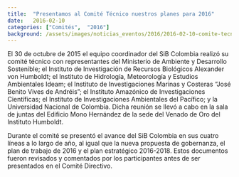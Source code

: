 ```yaml
---
title:  "Presentamos al Comité Técnico nuestros planes para 2016"
date:   2016-02-10
categories: ["Comités",  "2016"]
background: /assets/images/noticias_eventos/2016/2016-02-10-comite-tecnico-750x390.jpg
---
```


El 30 de octubre de 2015 el equipo coordinador del SiB Colombia realizó su comité técnico con representantes del Ministerio de Ambiente y Desarrollo Sostenible; el Instituto de Investigación de Recursos Biológicos Alexander von Humboldt; el Instituto de Hidrología, Meteorología y Estudios Ambientales Ideam; el Instituto de Investigaciones Marinas y Costeras “José Benito Vives de Andréis”; el Instituto Amazónico de Investigaciones Científicas; el Instituto de Investigaciones Ambientales del Pacífico; y la Universidad Nacional de Colombia. Dicha reunión se llevó a cabo en la sala de juntas del Edificio Mono Hernández de la sede del Venado de Oro del Instituto Humboldt.  

Durante el comité se presentó el avance del SiB Colombia en sus cuatro líneas a lo largo de año, al igual que la nueva propuesta de gobernanza, el plan de trabajo de 2016 y el plan estratégico 2016-2018. Estos documentos fueron revisados y comentados por los participantes antes de ser presentados en el Comité Directivo.
